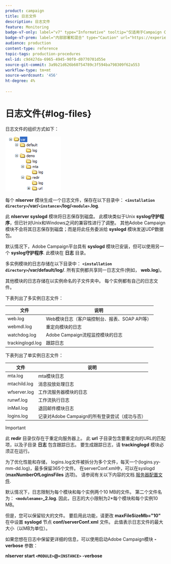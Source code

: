 ```yaml
---
product: campaign
title: 日志文件
description: 日志文件
feature: Monitoring
badge-v7-only: label="v7" type="Informative" tooltip="仅适用于Campaign Classicv7"
badge-v7-prem: label="内部部署和混合" type="Caution" url="https://experienceleague.adobe.com/docs/campaign-classic/using/installing-campaign-classic/architecture-and-hosting-models/hosting-models-lp/hosting-models.html?lang=zh-Hans" tooltip="仅适用于内部部署和混合部署"
audience: production
content-type: reference
topic-tags: production-procedures
exl-id: c9d427da-6965-4945-90f0-d0770701d55e
source-git-commit: 3a9b21d626b60754789c3f594ba798309f62a553
workflow-type: tm+mt
source-wordcount: '456'
ht-degree: 4%

---
```


# 日志文件{#log-files}



日志文件的组织方式如下：

![](assets/d_ncs_directory.png)

每个 **nlserver** 模块生成一个日志文件，保存在以下目录中： **`<installation directory>`/var/`<instance>`/log/`<module>`.log**.

此 **nlserver syslogd** 模块将日志保存到磁盘。 此模块类似于Unix **syslog守护程序**，但已针对Unix和Windows之间的兼容性进行了调整。 其他Adobe Campaign模块不会将其日志保存到磁盘；而是将此任务委派给 **syslogd** 模块发送UDP数据包。

默认情况下，Adobe Campaign平台具有 **syslogd** 模块已安装，但可以使用另一个 **syslog守护程序**. 此模块在 **日志** 目录。

多实例模块的日志存储在以下目录中： **`<installation directory>`/var/default/log/**. 所有实例都共享同一日志文件(例如， **web.log**)。

其他模块的日志存储在以实例命名的子文件夹中。 每个实例都有自己的日志文件。

下表列出了多实例日志文件：

| 文件 | 说明 |
|---|---|
| web.log | Web模块日志（客户端控制台、报表、SOAP API等） |
| webmdl.log | 重定向模块的日志 |
| watchdog.log | Adobe Campaign流程监控模块的日志 |
| trackinglogd.log | 跟踪日志 |

下表列出了单实例日志文件：

| 文件 | 说明 |
|---|---|
| mta.log | mta模块日志 |
| mtachild.log | 消息投放处理日志 |
| wfserver.log | 工作流服务器模块的日志 |
| runwf.log | 工作流执行日志 |
| inMail.log | 退回邮件模块日志 |
| logins.log | 记录对Adobe Campaign的所有登录尝试（成功与否） |

>[!IMPORTANT]
>
>此 **redir** 目录仅存在于重定向服务器上。 此 **url** 子目录包含要重定向的URL的匹配项，以及子目录 **日志** 包含跟踪日志。 要生成跟踪日志，请 **trackinglogd** 模块必须正在运行。

为了优化性能和存储， logins.log文件被拆分为多个文件，每天一个(logins.yy-mm-dd.log)，最多保留365个文件。 在serverConf.xml中，可以在syslogd (**maxNumberOfLoginsFiles** 选项)。 请参阅有关以下内容的文档 [服务器配置文件](../../installation/using/the-server-configuration-file.md#syslogd).

默认情况下，日志限制为每个模块和每个实例两个10 MB的文件。 第二个文件名为： **`<modulename>`_2.log**. 因此，日志的大小限制为2&#42;每个模块和每个实例10 MB。

但是，您可以保留较大的文件。 要启用此功能，请更改 **maxFileSizeMb=&quot;10&quot;** 在中设置 **syslogd** 节点 **conf/serverConf.xml** 文件。 此值表示日志文件的最大大小（以MB为单位）。

如果您想在日志中保留更详细的信息，可以使用启动Adobe Campaign模块 **-verbose** 参数：

**nlserver start `<MODULE>`@`<INSTANCE>` -verbose**
